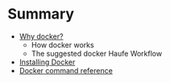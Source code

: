 # Summary

* [Why docker?](README.md)
   * How docker works
   * The suggested docker Haufe Workflow
* [Installing Docker](installing_docker.md)
* [Docker command reference](docker_command_reference.md)

